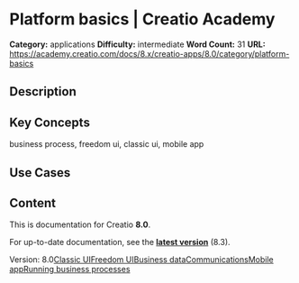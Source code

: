 # Platform basics | Creatio Academy

**Category:** applications **Difficulty:** intermediate **Word Count:** 31
**URL:**
https://academy.creatio.com/docs/8.x/creatio-apps/8.0/category/platform-basics

## Description

## Key Concepts

business process, freedom ui, classic ui, mobile app

## Use Cases

## Content

This is documentation for Creatio **8.0**.

For up-to-date documentation, see the
**[latest version](/docs/8.x/creatio-apps/overview/platform-overview)** (8.3).

Version:
8.0[Classic UI](/docs/8.x/creatio-apps/8.0/category/classic-ui)[Freedom UI](/docs/8.x/creatio-apps/8.0/category/freedom-ui)[Business data](/docs/8.x/creatio-apps/8.0/category/business-data)[Communications](/docs/8.x/creatio-apps/8.0/category/communications)[Mobile app](/docs/8.x/creatio-apps/8.0/category/mobile-app)[Running business processes](/docs/8.x/creatio-apps/8.0/category/running-business-processes)
